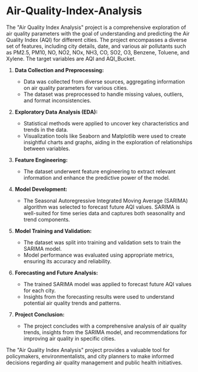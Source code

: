 # Air-Quality-Index-Analysis




The "Air Quality Index Analysis" project is a comprehensive exploration of air quality parameters with the goal of understanding and predicting the Air Quality Index (AQI) for different cities. The project encompasses a diverse set of features, including city details, date, and various air pollutants such as PM2.5, PM10, NO, NO2, NOx, NH3, CO, SO2, O3, Benzene, Toluene, and Xylene. The target variables are AQI and AQI_Bucket.

1. **Data Collection and Preprocessing:**
   - Data was collected from diverse sources, aggregating information on air quality parameters for various cities.
   - The dataset was preprocessed to handle missing values, outliers, and format inconsistencies.

2. **Exploratory Data Analysis (EDA):**
   - Statistical methods were applied to uncover key characteristics and trends in the data.
   - Visualization tools like Seaborn and Matplotlib were used to create insightful charts and graphs, aiding in the exploration of relationships between variables.

3. **Feature Engineering:**
   - The dataset underwent feature engineering to extract relevant information and enhance the predictive power of the model.

4. **Model Development:**
   - The Seasonal Autoregressive Integrated Moving Average (SARIMA) algorithm was selected to forecast future AQI values. SARIMA is well-suited for time series data and captures both seasonality and trend components.

5. **Model Training and Validation:**
   - The dataset was split into training and validation sets to train the SARIMA model.
   - Model performance was evaluated using appropriate metrics, ensuring its accuracy and reliability.

6. **Forecasting and Future Analysis:**
   - The trained SARIMA model was applied to forecast future AQI values for each city.
   - Insights from the forecasting results were used to understand potential air quality trends and patterns.

7. **Project Conclusion:**
   - The project concludes with a comprehensive analysis of air quality trends, insights from the SARIMA model, and recommendations for improving air quality in specific cities.

The "Air Quality Index Analysis" project provides a valuable tool for policymakers, environmentalists, and city planners to make informed decisions regarding air quality management and public health initiatives.
